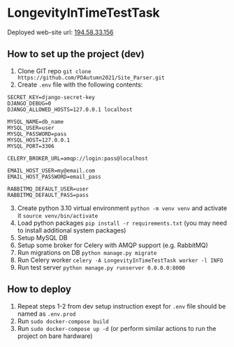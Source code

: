 # LongevityInTimeTestTask

Deployed web-site url: [194.58.33.156](http://194.58.33.156/)

## How to set up the project (dev)
1. Clone GIT repo `git clone https://github.com/PDAutumn2021/Site_Parser.git`
2. Create `.env` file with the following contents:
```
SECRET_KEY=django-secret-key
DJANGO_DEBUG=0
DJANGO_ALLOWED_HOSTS=127.0.0.1 localhost

MYSQL_NAME=db_name
MYSQL_USER=user
MYSQL_PASSWORD=pass
MYSQL_HOST=127.0.0.1
MYSQL_PORT=3306

CELERY_BROKER_URL=amqp://login:pass@localhost

EMAIL_HOST_USER=my@email.com
EMAIL_HOST_PASSWORD=email_pass

RABBITMQ_DEFAULT_USER=user
RABBITMQ_DEFAULT_PASS=pass
```
3. Create python 3.10 virtual environment `python -m venv venv` and activate it `source venv/bin/activate`
4. Load python packages `pip install -r requirements.txt` (you may need to install additional system packages)
5. Setup MySQL DB
6. Setup some broker for Celery with AMQP support (e.g. RabbitMQ)
7. Run migrations on DB `python manage.py migrate`
8. Run Celery worker `celery -A LongevityInTimeTestTask worker -l INFO`
9. Run test server `python manage.py runserver 0.0.0.0:8000`

## How to deploy
1. Repeat steps 1-2 from dev setup instruction exept for `.env` file should be named as `.env.prod`
2. Run `sudo docker-compose build`
3. Run `sudo docker-compose up -d` (or perform similar actions to run the project on bare hardware)
